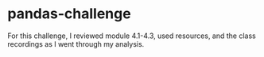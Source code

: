 # pandas-challenge
For this challenge, I reviewed module 4.1-4.3, used resources, and the class recordings as I went through my analysis.
